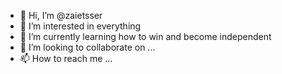 - 👋 Hi, I’m @zaietsser
- 👀 I’m interested in everything
- 🌱 I’m currently learning how to win and become independent
- 💞️ I’m looking to collaborate on ...
- 📫 How to reach me ...

<!---
zaietsser/zaietsser is a ✨ special ✨ repository because its `README.md` (this file) appears on your GitHub profile.
You can click the Preview link to take a look at your changes.
--->
